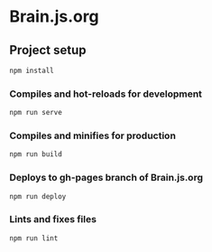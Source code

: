 # Brain.js.org

## Project setup

```bash
npm install
```

### Compiles and hot-reloads for development

```bash
npm run serve
```

### Compiles and minifies for production

```bash
npm run build
```

### Deploys to gh-pages branch of Brain.js.org

```bash
npm run deploy
```

### Lints and fixes files

```bash
npm run lint
```
